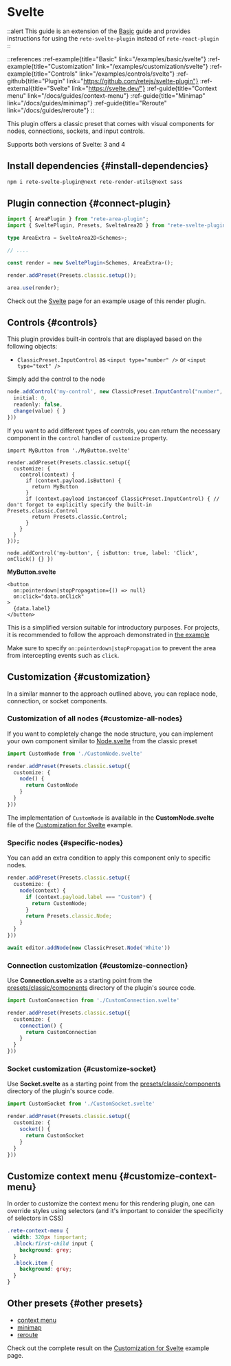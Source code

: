 # Svelte

::alert
This guide is an extension of the [Basic](/docs/guides/basic) guide and provides instructions for using the `rete-svelte-plugin` instead of `rete-react-plugin`
::

::references
:ref-example{title="Basic" link="/examples/basic/svelte"}
:ref-example{title="Customization" link="/examples/customization/svelte"}
:ref-example{title="Controls" link="/examples/controls/svelte"}
:ref-github{title="Plugin" link="https://github.com/retejs/svelte-plugin"}
:ref-external{title="Svelte" link="https://svelte.dev/"}
:ref-guide{title="Context menu" link="/docs/guides/context-menu"}
:ref-guide{title="Minimap" link="/docs/guides/minimap"}
:ref-guide{title="Reroute" link="/docs/guides/reroute"}
::

This plugin offers a classic preset that comes with visual components for nodes, connections, sockets, and input controls.

Supports both versions of Svelte: 3 and 4

## Install dependencies {#install-dependencies}

```bash
npm i rete-svelte-plugin@next rete-render-utils@next sass
```


## Plugin connection {#connect-plugin}

```ts
import { AreaPlugin } from "rete-area-plugin";
import { SveltePlugin, Presets, SvelteArea2D } from "rete-svelte-plugin";

type AreaExtra = SvelteArea2D<Schemes>;

// ....

const render = new SveltePlugin<Schemes, AreaExtra>();

render.addPreset(Presets.classic.setup());

area.use(render);
```

Check out the [Svelte](/examples/basic/svelte) page for an example usage of this render plugin.

## Controls {#controls}

This plugin provides built-in controls that are displayed based on the following objects:

- `ClassicPreset.InputControl` as `<input type="number" />` or `<input type="text" />`

Simply add the control to the node

```ts
node.addControl('my-control', new ClassicPreset.InputControl("number", {
  initial: 0,
  readonly: false,
  change(value) { }
}))
```

If you want to add different types of controls, you can return the necessary component in the `control` handler of `customize` property.

```tsx
import MyButton from './MyButton.svelte'

render.addPreset(Presets.classic.setup({
  customize: {
    control(context) {
      if (context.payload.isButton) {
        return MyButton
      }
      if (context.payload instanceof ClassicPreset.InputControl) { // don't forget to explicitly specify the built-in Presets.classic.Control
        return Presets.classic.Control;
      }
    }
  }
}));

node.addControl('my-button', { isButton: true, label: 'Click', onClick() {} })
```

**MyButton.svelte**

```svelte
<button
  on:pointerdown|stopPropagation={() => null}
  on:click="data.onClick"
>
  {data.label}
</button>
```

This is a simplified version suitable for introductory purposes. For projects, it is recommended to follow the approach demonstrated in [the example](/examples/controls/svelte)

Make sure to specify `on:pointerdown|stopPropagation` to prevent the area from intercepting events such as `click`.

## Customization {#customization}

In a similar manner to the approach outlined above, you can replace node, connection, or socket components.

### Customization of all nodes {#customize-all-nodes}

If you want to completely change the node structure, you can implement your own component similar to [Node.svelte](https://github.com/retejs/svelte-plugin/blob/main/src/presets/classic/components/Node.svelte) from the classic preset

```ts
import CustomNode from './CustomNode.svelte'

render.addPreset(Presets.classic.setup({
  customize: {
    node() {
      return CustomNode
    }
  }
}))
```

The implementation of `CustomNode` is available in the **CustomNode.svelte** file of the [Customization for Svelte](/examples/customization/svelte) example.

### Specific nodes {#specific-nodes}

You can add an extra condition to apply this component only to specific nodes.

```ts
render.addPreset(Presets.classic.setup({
  customize: {
    node(context) {
      if (context.payload.label === "Custom") {
        return CustomNode;
      }
      return Presets.classic.Node;
    }
  }
}))

await editor.addNode(new ClassicPreset.Node('White'))
```

### Connection customization {#customize-connection}

Use **Connection.svelte** as a starting point from the [presets/classic/components](https://github.com/retejs/svelte-plugin/blob/main/src/presets/classic/components) directory of the plugin's source code.


```ts
import CustomConnection from './CustomConnection.svelte'

render.addPreset(Presets.classic.setup({
  customize: {
    connection() {
      return CustomConnection
    }
  }
}))
```

### Socket customization {#customize-socket}

Use **Socket.svelte** as a starting point from the [presets/classic/components](https://github.com/retejs/svelte-plugin/blob/main/src/presets/classic/components) directory of the plugin's source code.

```ts
import CustomSocket from './CustomSocket.svelte'

render.addPreset(Presets.classic.setup({
  customize: {
    socket() {
      return CustomSocket
    }
  }
}))
```

## Customize context menu {#customize-context-menu}

In order to customize the context menu for this rendering plugin, one can override styles using selectors (and it's important to consider the specificity of selectors in CSS)

```scss
.rete-context-menu {
  width: 320px !important;
  .block:first-child input {
    background: grey;
  }
  .block.item {
    background: grey;
  }
}
```

## Other presets {#other presets}

- [context menu](/docs/guides/context-menu)
- [minimap](/docs/guides/minimap)
- [reroute](/docs/guides/reroute)

Check out the complete result on the [Customization for Svelte](/examples/customization/svelte) example page.
